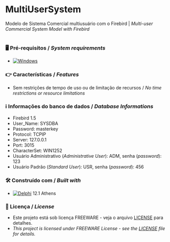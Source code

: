 # MultiUserSystem
 
Modelo de Sistema Comercial multiusuário com o Firebird | *Multi-user Commercial System Model with Firebird*
<br/>
<br/>
### 🖥️ Pré-requisitos / *System requirements*
*  [![Windows](https://img.shields.io/badge/Windows-0078D6?style=for-the-badge&logo=windows&logoColor=white)](https://www.microsoft.com/windows/)


### 👉 Características / *Features*
* Sem restrições de tempo de uso ou de limitação de recursos / *No time restrictions or resource limitations*


### ℹ️ Informações do banco de dados  / *Database Informations*
* Firebird 1.5
* User_Name: SYSDBA
* Password: masterkey
* Protocol: TCPIP
* Server: 127.0.0.1
* Port: 3015
* CharacterSet: WIN1252
* Usuário Administrativo (*Administrative User*): ADM, senha (*password*): 123
* Usuário Padrão (*Standard User*): USR, senha (*password*): 456


### 🛠️ Construído com / *Built with*
* [![Delphi](https://img.shields.io/badge/-Delphi-E62431?logo=delphi&logoColor=white&style=plastic)](https://www.embarcadero.com/products/delphi) 12.1 Athens


### 📄 Licença / *License*
* Este projeto está sob licença FREEWARE - veja o arquivo [LICENSE](https://github.com/laertemjr/gitMultiUserSystem/tree/main/LICENSE) para detalhes.
* *This project is licensed under FREEWARE License - see the [LICENSE](https://github.com/laertemjr/gitMultiUserSystem/tree/main/LICENSE) file for details.*

